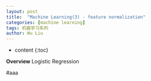 ```yaml
---
layout: post
title:  "Machine Learning(3) - feature normalization"
categories: [machine learning]
tags: 机器学习系列
author: Wu Liu
---
```


* content
{:toc}

**Overview**
Logistic Regression




#aaa
